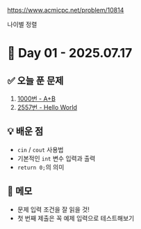 https://www.acmicpc.net/problem/10814

나이별 정렬

# 📅 Day 01 - 2025.07.17

## ✅ 오늘 푼 문제

1. [1000번 - A+B](https://www.acmicpc.net/problem/1000)
2. [2557번 - Hello World](https://www.acmicpc.net/problem/2557)

## 💡 배운 점
- `cin` / `cout` 사용법
- 기본적인 `int` 변수 입력과 출력
- `return 0;`의 의미

## 📝 메모
- 문제 입력 조건을 잘 읽을 것!
- 첫 번째 제출은 꼭 예제 입력으로 테스트해보기